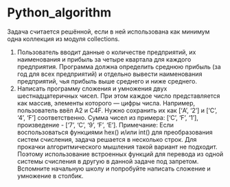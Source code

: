 ﻿# Python_algorithm
Задача считается решённой, если в ней использована как минимум одна коллекция из модуля collections.
1. Пользователь вводит данные о количестве предприятий, их наименования и прибыль за четыре квартала для каждого предприятия. Программа должна определить среднюю прибыль (за год для всех предприятий) и отдельно вывести наименования предприятий, чья прибыль выше среднего и ниже среднего.
2. Написать программу сложения и умножения двух шестнадцатеричных чисел. При этом каждое число представляется как массив, элементы которого — цифры числа.
Например, пользователь ввёл A2 и C4F. Нужно сохранить их как [‘A’, ‘2’] и [‘C’, ‘4’, ‘F’] соответственно. Сумма чисел из примера: [‘C’, ‘F’, ‘1’], произведение - [‘7’, ‘C’, ‘9’, ‘F’, ‘E’].
Примечание: Если воспользоваться функциями hex() и/или int() для преобразования систем счисления, задача решается в несколько строк. Для прокачки алгоритмического мышления такой вариант не подходит. Поэтому использование встроенных функций для перевода из одной системы счисления в другую в данной задаче под запретом.
Вспомните начальную школу и попробуйте написать сложение и умножение в столбик.
